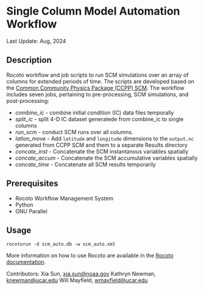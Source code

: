 # Single Column Model Automation Workflow

Last Update: Aug, 2024

## Description
Rocoto workflow and job scripts to run SCM simulations over an array of columns for extended periods of time.
The scripts are developed based on the [Common Community Physics Package (CCPP) SCM](https://github.com/NCAR/ccpp-scm).
The workflow includes seven jobs, pertaining to pre-processing, SCM simulations, and post-processing:
* *combine_ic* - combine initial condition (IC) data files temporally
* *split_ic* - split 4-D IC dataset generatede from combine_ic to single columns
* *run_scm* - conduct SCM runs over all columns. 
* *latlon_move* - Add `latitude` and `longitude` dimensions to the `output.nc` generated from CCPP SCM and them to a separate Results directory
* *concate_inst* - Concatenate the SCM instantanous variables spatially 
* *concate_accum* - Concatenate the SCM accumulative variables spatially 
* *concate_time* - Concatenate all SCM results temporarily

## Prerequisites
* Rocoto Workflow Management System
* Python
* GNU Parallel

## Usage

`rocotorun -d scm_auto.db -w scm_auto.xml`

More information on how to use Rocoto are available in the [Rocoto documentation](http://christopherwharrop.github.io/rocoto/).

Contributors: 
Xia Sun, xia.sun@noaa.gov
Kathryn Newman, knewman@ucar.edu
Will Mayfield, wmayfield@ucar.edu 